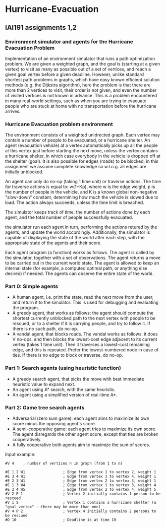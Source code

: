 # Hurricane-Evacuation
## IAI191 assignments 1,2

### Environment simulator and agents for the Hurricane Evacuation Problem
Implementation of an environment simulator that runs a path optimization problem.
We are given a weighted graph, and the goal is (starting at a given vertex) to visit as many as possible out of a set of vertices, and reach a given goal vertex before a given deadline. However, unlike standard shortest path problems in graphs, which have easy known efficient solution methods (e.g. the Dijkstra algorithm), here the problem is that there are more than 2 vertices to visit, their order is not given, and even the number of visited vertices is not known in advance. This is a problem encountered in many real-world settings, such as when you are trying to evacuate people who are stuck at home with no transportation before the hurricane arrives. 

### Hurricane Evacuation problem environment
 The environment consists of a weighted unidrected graph. Each vertex may contain a number of people to be evacuated, or a hurricane shelter. An agent (evacuation vehicle) at a vertex automatically picks up all the people at this vertex just before starting the next move, unless the vertex contains a hurricane shelter, in which case everybody in the vehicle is dropped off at the shelter (goal). It is also possible for edges (roads) to be blocked, in this assignment we assume complete knowledge so w.l.o.g. all edges are initially unblocked.

An agent can only do no-op (taking 1 time unit) or traverse actions. The time for traverse actions is equal to: w(1+Kp), where w is the edge weight, p is the number of people in the vehicle, and K is a known global non-negative "slow-down" constant, determining how much the vehicle is slowed due to load. The action always succeeds, unless the time limit is breached.

The simulator keeps track of time, the number of actions done by each agent, and the total number of people successfully evacuated. 

the simulator run each agent in turn, performing the actions retured by the agents, and update the world accordingly. Additionally, the simulator is capable of displaying the state of the world after each step, with the appropriate state of the agents and their score.

Each agent program (a function) works as follows. The agent is called by the simulator, together with a set of observations. The agent returns a move to be carried out in the current world state. The agent is allowed to keep an internal state (for example, a computed optimal path, or anything else desired) if needed. The agents can observe the entire state of the world. 

### Part 0: Simple agents
- A human agent, i.e. print the state, read the next move from the user, and return it to the simulator. This is used for debugging and evaluating the program.
- A greedy agent, that works as follows: the agent should compute the shortest currently unblocked path to the next vertex with people to be rescued, or to a shelter if it is carrying people, and try to follow it. If there is no such path, do no-op.
- A vandal agent, that blocks roads. The vandal works as follows: it does V no-ops, and then blocks the lowest-cost edge adjacent to its current vertex (takes 1 time unit). Then it traverses a lowest-cost remaining edge, and this is repeated. Prefer the lowest-numbered node in case of ties. If there is no edge to block or traverse, do no-op. 

### Part 1: Search agents (using heuristic function)
- A greedy search agent, that picks the move with best immediate heuristic value to expand next.
- An agent using A* search, with the same heuristic.
- An agent using a simplified version of real-time A*. 

### Part 2: Game tree search agents
- Adversarial (zero sum game): each agent aims to maximize its own score minus the opposing agent's score.
- A semi-cooperative game: each agent tries to maximize its own score. The agent disregards the other agent score, except that ties are broken cooperatively.
- A fully cooperative both agents aim to maximize the sum of scores. 

Input example:
```
#V 4    ; number of vertices n in graph (from 1 to n)

#E 1 2 W1                 ; Edge from vertex 1 to vertex 2, weight 1
#E 3 4 W1                 ; Edge from vertex 3 to vertex 4, weight 1
#E 2 3 W1                 ; Edge from vertex 2 to vertex 3, weight 1
#E 1 3 W4                 ; Edge from vertex 1 to vertex 3, weight 4
#E 2 4 W5                 ; Edge from vertex 2 to vertex 4, weight 5
#V 2 P 1                  ; Vertex 2 initially contains 1 person to be rescued
#V 1 S                    ; Vertex 1 contains a hurricane shelter (a "goal vertex" - there may be more than one)
#V 4 P 2                  ; Vertex 4 initially contains 2 persons to be rescued
#D 10                     ; Deadline is at time 10
```
